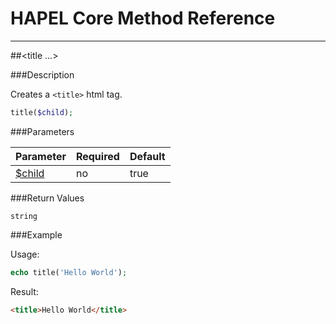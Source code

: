 # HAPEL Core Method Reference

---
##\<title ...>


###Description

Creates a `<title>` html tag.

```php
title($child);
```

###Parameters

Parameter                           | Required  | Default
------------------------------------|-----------|--------------
[$child](../attributes/child.md)    | no        | true


###Return Values

`string`


###Example

Usage:
```php
echo title('Hello World');
```
Result:
```html
<title>Hello World</title>
```